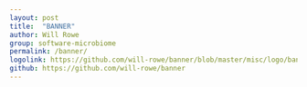 ```yaml
---
layout: post
title:  "BANNER"
author: Will Rowe
group: software-microbiome
permalink: /banner/
logolink: https://github.com/will-rowe/banner/blob/master/misc/logo/banner-logo.png?raw=true
github: https://github.com/will-rowe/banner
---
```

